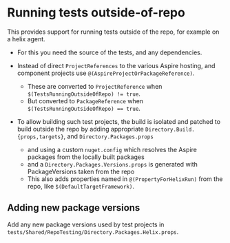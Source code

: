 # Running tests outside-of-repo

This provides support for running tests outside of the repo, for example on a helix agent.

- For this you need the source of the tests, and any dependencies.
- Instead of direct `ProjectReferences` to the various Aspire hosting, and component projects use `@(AspireProjectOrPackageReference)`.
    - These are converted to `ProjectReference` when `$(TestsRunningOutsideOfRepo) != true`.
    - But converted to `PackageReference` when `$(TestsRunningOutsideOfRepo) == true`.

- To allow building such test projects, the build is isolated and patched to build outside the
repo by adding appropriate `Directory.Build.{props,targets}`, and `Directory.Packages.props`
    - and using a custom `nuget.config` which resolves the Aspire packages from the locally built packages
    - and a `Directory.Packages.Versions.props` is generated with PackageVersions taken from the repo
    - This also adds properties named in `@(PropertyForHelixRun)` from the repo, like `$(DefaultTargetFramework)`.

## Adding new package versions

Add any new package versions used by test projects in `tests/Shared/RepoTesting/Directory.Packages.Helix.props`.
